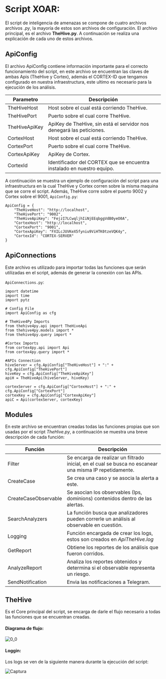 # Script XOAR:

El script de inteligencia de amenazas se compone de cuatro archivos archivos *.py*, la mayoría de estos son archivos de configuración. El archivo principal, es el archivo **TheHive.py**. A continuación se realiza una explicación de cada uno de estos archivos.

## ApiConfig

El archivo ApiConfig contiene información importante para el correcto funcionamiento del script, en este archivo se encuentran las claves de ambas Apis (TheHive y Cortex), además el CORTEX-ID que tengamos configurado en nuestra infraestructura, este ultimo es necesario para la ejecución de los análisis.

| Parametro | Descripción |
| ------------- | ------------- |
| TheHiveHost  | Host sobre el cual está corriendo TheHive. |
| TheHivePort  | Puerto sobre el cual corre TheHive. | 
| TheHiveApiKey  | ApiKey de TheHive, sin está el servidor nos denegará las peticiones. |
| CortexHost  | Host sobre el cual está corriendo TheHive. |
| CortexPort  | Puerto sobre el cual corre TheHive. | 
| CortexApiKey  | ApiKey de Cortex. |
| CortexId  | Identificador del CORTEX que se encuentra instalado en nuestro equipo. |

A continuación se muestra un ejemplo de configuración del script para una infraestructura en la cual TheHive y Cortex corren sobre la misma maquina que se corre el script. Además, TheHive corre sobre el puerto 9002 y Cortex sobre el 9001, `ApiConfig.py`:

```
ApiConfig = {
    "TheHiveHost": "http://localhost",
    "TheHivePort": "9002",
    "TheHiveApiKey": "FejzI7LCwqljhIiNjEEqbggVdB0yeO0A",
    "CortexHost": "http://localhost",
    "CortexPort": "9001",
    "CortexApiKey": "FXILcJUVKeX5fyniu9ViHTK0tzeVQK4y",
    "CortexId": "CORTEX-SERVER"
}
```

## ApiConnections

Este archivo es utilizado para importar todas las funciones que serán utilizadas en el script, además de generar la conexión con las APIs.

`ApiConnections.py`:

```
import datetime
import time
import pytz

# Config File
import ApiConfig as cfg

# TheHive4Py Imports
from thehive4py.api import TheHiveApi
from thehive4py.models import *
from thehive4py.query import *

#Cortex Imports
from cortex4py.api import Api
from cortex4py.query import *

#APIs Connection
hiveServer = cfg.ApiConfig["TheHiveHost"] + ":" + cfg.ApiConfig["TheHivePort"]
hiveKey = cfg.ApiConfig["TheHiveApiKey"]
apiH = TheHiveApi(hiveServer, hiveKey)

cortexServer = cfg.ApiConfig["CortexHost"] + ":" + cfg.ApiConfig["CortexPort"]
cortexKey = cfg.ApiConfig["CortexApiKey"]
apiC = Api(cortexServer, cortexKey)
```

## Modules

En este archivo se encuentran creadas todas las funciones propias que son usadas por el script *TheHive.py*, a continuación se muestra una breve descripción de cada función:

| Función | Descripción |
| ------------- | ------------- |
| Filter  | Se encarga de realizar un filtrado inicial, en el cual se busca no escanear una misma IP repetidamente. |
| CreateCase  | Se crea una caso y se asocia la alerta a este. | 
| CreateCaseObservable  | Se asocian los observables (Ips, dominions) contenidos dentro de las alertas. |
| SearchAnalyzers  | La función busca que analizadores pueden correrle un análisis al observable en cuestión. |
| Logging  | Función encargada de crear los logs, estos son creados en *ApiTheHive.log* | 
| GetReport  | Obtiene los reportes de los análisis que fueron corridos. |
| AnalyzeReport  | Analiza los reportes obtenidos y determina si el observable representa un riesgo. |
| SendNotification  | Envia las notificaciones a Telegram. |

## TheHive

Es el Core principal del script, se encarga de darle el flujo necesario a todas las funciones que se encuentran creadas.

#### Diagrama de flujo:

![0_0](https://user-images.githubusercontent.com/79227109/116622173-e2373200-a909-11eb-93ac-6622abcc8039.png)

#### Loggin:

Los logs se ven de la siguiente manera durante la ejecución del script:

![Captura](https://user-images.githubusercontent.com/79227109/116623460-e2d0c800-a90b-11eb-9b22-d746e2e3d9b8.PNG)
